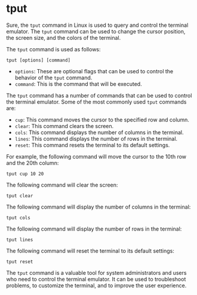 # tput

Sure, the `tput` command in Linux is used to query and control the terminal emulator. The `tput` command can be used to change the cursor position, the screen size, and the colors of the terminal.

The `tput` command is used as follows:

```
tput [options] [command]
```

* `options`: These are optional flags that can be used to control the behavior of the `tput` command.
* `command`: This is the command that will be executed.

The `tput` command has a number of commands that can be used to control the terminal emulator. Some of the most commonly used `tput` commands are:

* `cup`: This command moves the cursor to the specified row and column.
* `clear`: This command clears the screen.
* `cols`: This command displays the number of columns in the terminal.
* `lines`: This command displays the number of rows in the terminal.
* `reset`: This command resets the terminal to its default settings.

For example, the following command will move the cursor to the 10th row and the 20th column:

```
tput cup 10 20
```

The following command will clear the screen:

```
tput clear
```

The following command will display the number of columns in the terminal:

```
tput cols
```

The following command will display the number of rows in the terminal:

```
tput lines
```

The following command will reset the terminal to its default settings:

```
tput reset
```

The `tput` command is a valuable tool for system administrators and users who need to control the terminal emulator. It can be used to troubleshoot problems, to customize the terminal, and to improve the user experience.
